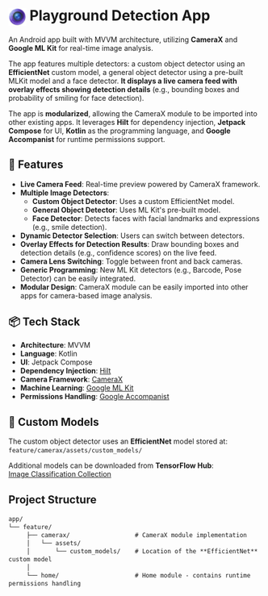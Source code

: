 # <img src="https://raw.githubusercontent.com/DavidRevolt/Android-ML-Playground/refs/heads/master/app/src/main/res/mipmap-hdpi/app_icon_round.webp" width="35" height="35" alt="App Icon" style="vertical-align:middle;"> Playground Detection App 
An Android app built with MVVM architecture, utilizing **CameraX** and **Google ML Kit** for real-time image analysis.

The app features multiple detectors: a custom object detector using an **EfficientNet** custom model, a general object detector using a pre-built MLKit model and a face detector.
**It displays a live camera feed with overlay effects showing detection details** (e.g., bounding boxes and probability of smiling for face detection).

The app is **modularized**, allowing the CameraX module to be imported into other existing apps.
It leverages **Hilt** for dependency injection, **Jetpack Compose** for UI, **Kotlin** as the programming language, and **Google Accompanist** for runtime permissions support.

## 🚀 Features

- **Live Camera Feed**: Real-time preview powered by CameraX framework.
- **Multiple Image Detectors**:
    - **Custom Object Detector**: Uses a custom EfficientNet model.
    - **General Object Detector**: Uses ML Kit's pre-built model.
    - **Face Detector**: Detects faces with facial landmarks and expressions (e.g., smile detection).
- **Dynamic Detector Selection**: Users can switch between detectors.
- **Overlay Effects for Detection Results**: Draw bounding boxes and detection details (e.g., confidence scores) on the live feed.
- **Camera Lens Switching**: Toggle between front and back cameras.
- **Generic Programming**: New ML Kit detectors (e.g., Barcode, Pose Detector) can be easily integrated.
- **Modular Design**: CameraX module can be easily imported into other apps for camera-based image analysis.

## 📦 Tech Stack

- **Architecture**: MVVM
- **Language**: Kotlin
- **UI**: Jetpack Compose
- **Dependency Injection**: [Hilt](https://developer.android.com/training/dependency-injection/hilt-jetpack)
- **Camera Framework**: [CameraX](https://developer.android.com/media/camera/camerax)
- **Machine Learning**: [Google ML Kit](https://developers.google.com/ml-kit/guides)
- **Permissions Handling**: [Google Accompanist](https://github.com/google/accompanist) 


## 🔧 Custom Models
The custom object detector uses an **EfficientNet** model stored at:  
`feature/camerax/assets/custom_models/`

Additional models can be downloaded from **TensorFlow Hub**:  
[Image Classification Collection](https://tfhub.dev/ml-kit/collections/image-classification/1)


## Project Structure
    app/
    └── feature/
         ├── camerax/                  # CameraX module implementation
         │   └── assets/
         │       └── custom_models/    # Location of the **EfficientNet** custom model
         │
         └── home/                     # Home module - contains runtime permissions handling
